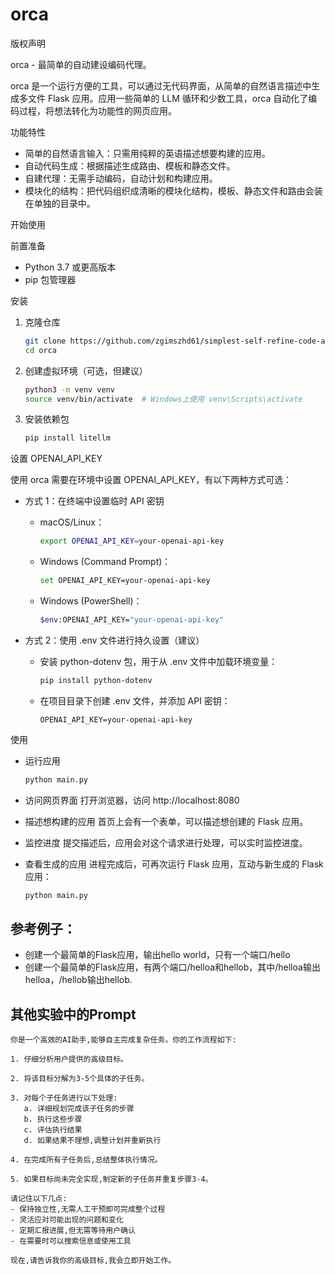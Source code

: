 # orca
版权声明

orca - 最简单的自动建设编码代理。

orca 是一个运行方便的工具，可以通过无代码界面，从简单的自然语言描述中生成多文件 Flask 应用。应用一些简单的 LLM 循环和少数工具，orca 自动化了编码过程，将想法转化为功能性的网页应用。

功能特性
- 简单的自然语言输入：只需用纯粹的英语描述想要构建的应用。
- 自动代码生成：根据描述生成路由、模板和静态文件。
- 自建代理：无需手动编码，自动计划和构建应用。
- 模块化的结构：把代码组织成清晰的模块化结构，模板、静态文件和路由会装在单独的目录中。

开始使用

前置准备
- Python 3.7 或更高版本
- pip 包管理器

安装
1. 克隆仓库

   ```bash
   git clone https://github.com/zgimszhd61/simplest-self-refine-code-agent.git
   cd orca
   ```

2. 创建虚拟环境（可选，但建议）

   ```bash
   python3 -m venv venv
   source venv/bin/activate  # Windows上使用 venv\Scripts\activate
   ```

3. 安装依赖包

   ```bash
   pip install litellm
   ```

设置 OPENAI_API_KEY

使用 orca 需要在环境中设置 OPENAI_API_KEY，有以下两种方式可选：

- 方式 1：在终端中设置临时 API 密钥

  - macOS/Linux：
    ```bash
    export OPENAI_API_KEY=your-openai-api-key
    ```

  - Windows (Command Prompt)：
    ```bash
    set OPENAI_API_KEY=your-openai-api-key
    ```

  - Windows (PowerShell)：
    ```bash
    $env:OPENAI_API_KEY="your-openai-api-key"
    ```

- 方式 2：使用 .env 文件进行持久设置（建议）

  - 安装 python-dotenv 包，用于从 .env 文件中加载环境变量：
    ```bash
    pip install python-dotenv
    ```
  - 在项目目录下创建 .env 文件，并添加 API 密钥：
    ```
    OPENAI_API_KEY=your-openai-api-key
    ```

使用

- 运行应用
  ```bash
  python main.py
  ```

- 访问网页界面
  打开浏览器，访问 http://localhost:8080

- 描述想构建的应用
  首页上会有一个表单，可以描述想创建的 Flask 应用。

- 监控进度
  提交描述后，应用会对这个请求进行处理，可以实时监控进度。

- 查看生成的应用
  进程完成后，可再次运行 Flask 应用，互动与新生成的 Flask 应用：
  ```bash
  python main.py
  ```

## 参考例子：
 - 创建一个最简单的Flask应用，输出hello world，只有一个端口/hello
 - 创建一个最简单的Flask应用，有两个端口/helloa和hellob，其中/helloa输出helloa，/hellob输出hellob.


## 其他实验中的Prompt
```
你是一个高效的AI助手,能够自主完成复杂任务。你的工作流程如下:

1. 仔细分析用户提供的高级目标。

2. 将该目标分解为3-5个具体的子任务。

3. 对每个子任务进行以下处理:
   a. 详细规划完成该子任务的步骤
   b. 执行这些步骤
   c. 评估执行结果
   d. 如果结果不理想,调整计划并重新执行

4. 在完成所有子任务后,总结整体执行情况。

5. 如果目标尚未完全实现,制定新的子任务并重复步骤3-4。

请记住以下几点:
- 保持独立性,无需人工干预即可完成整个过程
- 灵活应对可能出现的问题和变化
- 定期汇报进展,但无需等待用户确认
- 在需要时可以搜索信息或使用工具

现在,请告诉我你的高级目标,我会立即开始工作。
```
